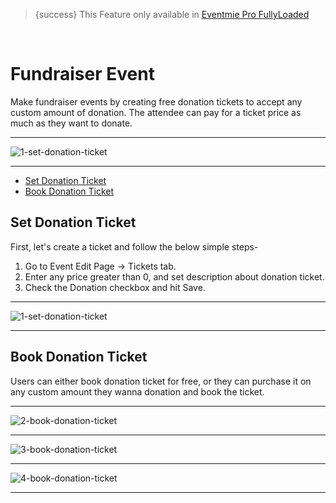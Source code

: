 
>{success} This Feature only available in [Eventmie Pro FullyLoaded](https://classiebit.com/eventmie-pro-fullyloaded)

<br>

# Fundraiser Event

Make fundraiser events by creating free donation tickets to accept any custom amount of donation. The attendee can pay for a ticket price as much as they want to donate.

---

![1-set-donation-ticket](/images/fullyloaded/1-set-donation-ticket.webp "1-set-donation-ticket")

---

- [Set Donation Ticket](#Set-Donation-Ticket)
- [Book Donation Ticket](#Book-Donation-Ticket)


<a name="Set-Donation-Ticket"></a> 
## Set Donation Ticket

First, let's create a ticket and follow the below simple steps- 

1. Go to Event Edit Page -> Tickets tab.
2. Enter any price greater than 0, and set description about donation ticket.
3. Check the Donation checkbox and hit Save.

---

![1-set-donation-ticket](/images/fullyloaded/1-set-donation-ticket.webp "1-set-donation-ticket")

---



<a name="Book-Donation-Ticket"></a> 
## Book Donation Ticket

Users can either book donation ticket for free, or they can purchase it on any custom amount they wanna donation and book the ticket.

---

![2-book-donation-ticket](/images/fullyloaded/2-book-donation-ticket.webp "2-book-donation-ticket")

---

![3-book-donation-ticket](/images/fullyloaded/3-book-donation-ticket.webp "3-book-donation-ticket")

---

![4-book-donation-ticket](/images/fullyloaded/4-book-donation-ticket.webp "4-book-donation-ticket")

---